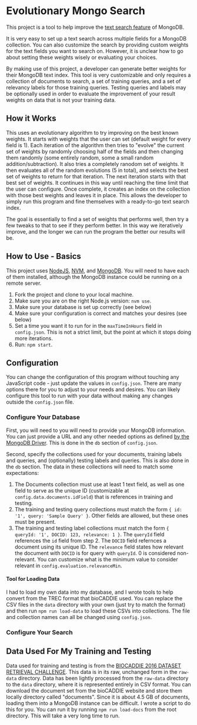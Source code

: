 # Evolutionary Mongo Search

This project is a tool to help improve the [text search feature](https://docs.mongodb.com/manual/text-search/) of MongoDB. 

It is very easy to set up a text search across multiple fields for a MongoDB collection. You can also customize the search by providing custom weights for the text fields you want to search on. However, it is unclear how to go about setting these weights wisely or evaluating your choices.

By making use of this project, a developer can generate better weights for their MongoDB text index. This tool is very customizable and only requires a collection of documents to search, a set of training queries, and a set of relevancy labels for those training queries. Testing queries and labels may be optionally used in order to evaluate the improvement of your result weights on data that is not your training data.

## How it Works

This uses an evolutionary algorithm to try improving on the best known weights. It starts with weights that the user can set (default weight for every field is 1). Each iteration of the algorithm then tries to "evolve" the current set of weights by randomly choosing half of the fields and then changing them randomly (some entirely random, some a small random addition/subtraction). It also tries a completely ranodom set of weights. It then evaluates all of the random evolutions (5 in total), and selects the best set of weights to return for that iteration. The next iteration starts with that best set of weights. It continues in this way until reaching the time limit that the user can configure. Once complete, it creates an index on the collection with those best weights and leaves it in place. This allows the developer to simply run this program and fine themselves with a ready-to-go text search index.

The goal is essentially to find a set of weights that performs well, then try a few tweaks to that to see if they perform better. In this way we iteratively improve, and the longer we can run the program the better our results will be. 

## How to Use - Basics

This project uses [NodeJS](https://nodejs.org/en/), [NVM](https://github.com/creationix/nvm), and [MongoDB](https://www.mongodb.com/). You will need to have each of them installed, although the MongoDB instance could be running on a remote server.

1. Fork the project and clone to your local machine. 
2. Make sure you are on the right Node.js version: `nvm use`. 
3. Make sure your database is set up correctly (see below)
4. Make sure your configuration is correct and matches your desires (see below)
5. Set a time you want it to run for in the `maxTimeInHours` field in `config.json`. This is not a strict limit, but the point at which it stops doing more iterations.
6. Run: `npm start`.

## Configuration

You can change the configuration of this program without touching any JavaScript code - just update the values in `config.json`. There are many options there for you to adjust to your needs and desires. You can likely configure this tool to run with your data without making any changes outside the `config.json` file. 

### Configure Your Database

First, you will need to you will need to provide your MongoDB information. You can just provide a URL and any other needed options as defined [by the MongoDB Driver](http://mongodb.github.io/node-mongodb-native/3.1/api/MongoClient.html#.connect). This is done in the `db` section of `config.json`.

Second, specify the collections used for your documents, training labels and queries, and (optionally) testing labels and queries. This is also done in the `db` section. The data in these collections will need to match some expectations:
1. The Documents collection must use at least 1 text field, as well as one field to serve as the unique ID (customizable at `config.data.documents.idField`) that is references in training and testing.
2. The training and testing query collections must match the form `{ id: '1', query: 'Sample Query' }`. Other fields are allowed, but these ones must be present.
3. The training and testing label collections must match the form `{ queryId: '1', DOCID: 123, relevance: 1 }`. The `queryId` field references the `id` field from step 2. The `DOCID` field refernces a document using its unique ID. The `relevance` field states how relevant the document with `DOCID` is for query with `queryId`. 0 is considered non-relevant. You can customize what is the minimum value to consider relevant in `config.evaluation.relevanceMin`.

#### Tool for Loading Data

I had to load my own data into my database, and I wrote tools to help convert from the TREC format that bioCADDIE used. You can replace the CSV files in the `data` directory with your own (just try to match the format) and then run `npm run load-data` to load these CSVs into collections. The file and collection names can all be changed using `config.json`.

### Configure Your Search

## Data Used For My Training and Testing

Data used for training and testing is from the [BIOCADDIE 2016 DATASET RETRIEVAL CHALLENGE](https://biocaddie.org/biocaddie-2016-dataset-retrieval-challenge). This data is in its raw, unchanged form in the `raw-data` directory. Data has been lightly processed from the `raw-data` directory to the `data` directory, where it is represented entirely in CSV format. You can download the document set from the bioCADDIE website and store them locally directory called "documents". Since it is about 4.5 GB of documents, loading them into a MongoDB instance can be difficult. I wrote a script to do this for you. You can run it by running `npm run load-docs` from the root directory. This will take a very long time to run.